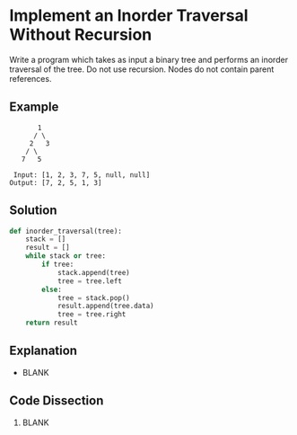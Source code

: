 # Implement an Inorder Traversal Without Recursion
Write a program which takes as input a binary tree and performs an inorder traversal of the tree. Do not use recursion. Nodes do not contain parent references.

## Example
```
       1
      / \
     2   3
    / \
   7   5

 Input: [1, 2, 3, 7, 5, null, null]
Output: [7, 2, 5, 1, 3]
```

## Solution
```python
def inorder_traversal(tree):
    stack = []
    result = []
    while stack or tree:
        if tree:
            stack.append(tree)
            tree = tree.left
        else:
            tree = stack.pop()
            result.append(tree.data)
            tree = tree.right
    return result
```

## Explanation
* BLANK

## Code Dissection
1. BLANK